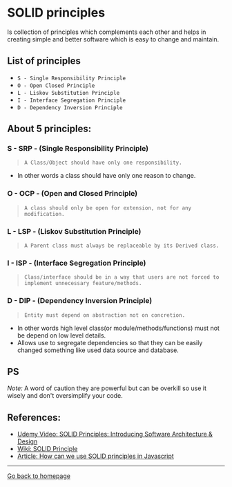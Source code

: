 # SOLID principles

Is collection of principles which complements each other and helps in creating simple and better software which is easy to change and maintain.

## List of principles
- `S - Single Responsibility Principle`
- `O - Open Closed Principle`
- `L - Liskov Substitution Principle`
- `I - Interface Segregation Principle`
- `D - Dependency Inversion Principle`


## About 5 principles:
### S - SRP - (Single Responsibility Principle)
> `A Class/Object should have only one responsibility.`
- In other words a class should have only one reason to change.

### O - OCP - (Open and Closed Principle)
> `A class should only be open for extension, not for any modification.`

### L - LSP - (Liskov Substitution Principle)
> `A Parent class must always be replaceable by its Derived class.`


### I - ISP - (Interface Segregation Principle)
> `Class/interface should be in a way that users are not forced to implement unnecessary feature/methods.`


### D - DIP - (Dependency Inversion Principle)
> `Entity must depend on abstraction not on concretion.` 
- In other words high level class(or module/methods/functions) must not be depend on low level details.
- Allows use to segregate dependencies so that they can be easily changed something like used data source and database. 



## PS
*Note:* A word of caution they are powerful but can be overkill so use it wisely and don't oversimplify your code.


## References:
- [Udemy Video: SOLID Principles: Introducing Software Architecture & Design](https://www.udemy.com/course/solid-principles-object-oriented-design-architecture)
- [Wiki: SOLID Principle](https://en.wikipedia.org/wiki/SOLID)
- [Article: How can we use SOLID principles in Javascript](https://hackernoon.com/who-said-solid-is-applicable-only-in-oo-languages-heres-how-you-can-do-it-in-javascript-yyyo3590)

***

[Go back to homepage](../)
